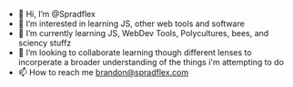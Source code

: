 - 👋 Hi, I’m @Spradflex
- 👀 I’m interested in learning JS, other web tools and software
- 🌱 I’m currently learning JS, WebDev Tools, Polycultures, bees, and sciency stuffz
- 💞️ I’m looking to collaborate learning though different lenses to incorperate a broader understanding of the things i'm attempting to do
- 📫 How to reach me brandon@spradflex.com

<!---
Spradflex/Spradflex is a ✨ special ✨ repository because its `README.md` (this file) appears on your GitHub profile.
You can click the Preview link to take a look at your changes.
--->
